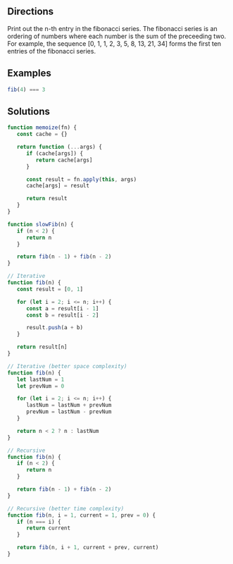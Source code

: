 ## Directions

Print out the n-th entry in the fibonacci series. The fibonacci series is an ordering of numbers where each number is the sum of the preceeding two. For example, the sequence [0, 1, 1, 2, 3, 5, 8, 13, 21, 34] forms the first ten entries of the fibonacci series.

## Examples

```js
fib(4) === 3
```

## Solutions

```js
function memoize(fn) {
   const cache = {}

   return function (...args) {
      if (cache[args]) {
         return cache[args]
      }

      const result = fn.apply(this, args)
      cache[args] = result

      return result
   }
}

function slowFib(n) {
   if (n < 2) {
      return n
   }

   return fib(n - 1) + fib(n - 2)
}
```

```js
// Iterative
function fib(n) {
   const result = [0, 1]

   for (let i = 2; i <= n; i++) {
      const a = result[i - 1]
      const b = result[i - 2]

      result.push(a + b)
   }

   return result[n]
}
```

```js
// Iterative (better space complexity)
function fib(n) {
   let lastNum = 1
   let prevNum = 0

   for (let i = 2; i <= n; i++) {
      lastNum = lastNum + prevNum
      prevNum = lastNum - prevNum
   }

   return n < 2 ? n : lastNum
}
```

```js
// Recursive
function fib(n) {
   if (n < 2) {
      return n
   }

   return fib(n - 1) + fib(n - 2)
}
```

```js
// Recursive (better time complexity)
function fib(n, i = 1, current = 1, prev = 0) {
   if (n === i) {
      return current
   }

   return fib(n, i + 1, current + prev, current)
}
```
